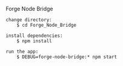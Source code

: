 Forge Node Bridge


```
change directory:
	$ cd Forge_Node_Bridge

install dependencies:
	$ npm install

run the app:
	$ DEBUG=forge-node-bridge:* npm start
```
